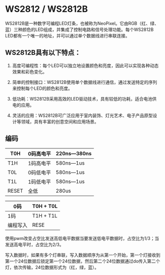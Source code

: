 # WS2812 / WS2812B

​	WS2812B是一种数字可编程LED灯条，也被称为NeoPixel。它由RGB（红、绿、蓝）三种颜色的LED组成，并集成了控制电路和信号处理功能。每个WS2812B LED都有一个唯一的地址，并可以通过单个数据线进行串联连接。

 

## WS2812B具有以下特点：

1. 高度可编程性：每个LED可以独立地设置颜色和亮度，因此可以实现各种动态效果和彩色变化。

2. 简单的控制接口：WS2812B使用单个数据线进行通信，通过发送特定的序列来控制每个LED的颜色和亮度。

3. 低功耗：WS2812B采用高效的LED驱动技术，具有较低的功耗，适合电池供电的应用。

4. 灵活的应用：WS2812B可广泛应用于室内装饰、灯光艺术、电子产品原型设计等领域，具有丰富的创意空间和应用场景。

 

## 编码

| T0H   | 0码高电平 | 220ns—380ns |
| ----- | --------- | ----------- |
| T1H   | 1码高电平 | 580ns—1us   |
| T0L   | 0码低电平 | 580ns—1us   |
| T1L   | 1码低电平 | 580ns—1us   |
| RESET | 全低      | 280us       |



| 0码      | T0H   +    T0L |
| -------- | -------------- |
| 1码      | T1H   +   T1L  |
| 编程写入 | RESE           |

使用pwm改变占空比发送高低电平数据当要发送低电平数据时，占空比为1/3；当发送高电平时，占空比为2/3。

​	写入数据时，如果有多个灯串联，写入数据顺序为从第一个开始，第一个灯接收到第一个24位数据后锁定第一个24位数据，然后第二个24位数据通过do传入第二个灯，依次传输，24位数据形式为（红，绿，蓝）。

